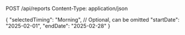 POST /api/reports
Content-Type: application/json

{
  "selectedTiming": "Morning",  // Optional, can be omitted
  "startDate": "2025-02-01",
  "endDate": "2025-02-28"
}
